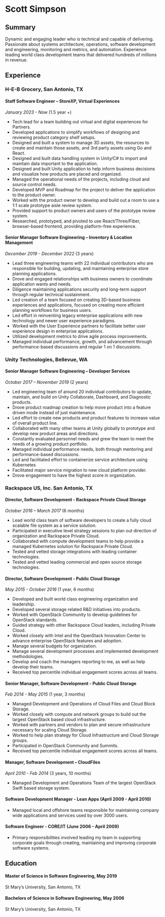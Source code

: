# Scott Simpson

## Summary

Dynamic and engaging leader who is technical and capable of delivering. Passionate about systems architecture, operations, software development and engineering, monitoring and metrics, and automation. Experience leading world class development teams that delivered hundreds of millions in revenue.

## Experience

### H-E-B Grocery, San Antonio, TX

#### Staff Software Engineer – StoreXP, Virtual Experiences 
_January 2023 - Now_ (1.5 year +)

* Tech lead for a team building out virtual and digital experiences for Partners.
* Developed applications to simplify workflows of designing and reviewing product category shelf setups.
* Designed and built a system to manage 3D assets, the resources to create and maintain those assets, and 3rd party assets using Go and React.
* Designed and built data handling system in Unity/C# to import and maintain data important to the application.
* Designed and built Unity application to help inform business decisions and visualize how products are placed and organized.
* Managed the operational needs of the projects, including cloud and source control needs.
* Developed MVP and Roadmap for the project to deliver the application to the product owner.
* Worked with the product owner to develop and build out a room to use a 1:1 scale prototype aisle review system.
* Provided support to product owners and users of the prototype review system.
* Researched, prototyped, and pivoted to use React/Three/Fiber, browser-based frontend, providing platform-free experience.

#### Senior Manager Software Engineering – Inventory & Location Management 
_December 2019 - December 2022_ (3 years)

* Lead three engineering teams with 22 individual contributors who are responsible for building, updating, and maintaining enterprise store planning applications.
* Drove and engaged relationships with business owners to coordinate application wants and needs.
* Diligence maintaining applications security and long-term support through regular technical sustainment.
* Led creation of a team focused on creating 3D-based business experiences and applications, focused on creating more efficient planning workflows for business users.
* Led effort in reinventing legacy enterprise applications with new technology and newer user experience paradigms.
* Worked with the User Experience partners to facilitate better user experience design in enterprise applications.
* Utilized development metrics to drive agile process improvements.
* Managed individual performance, growth, and advancement through performance-based discussions and regular 1 on 1 discussions.

### Unity Technologies, Bellevue, WA
#### Senior Manager Software Engineering – Developer Services 
_October 2017 – November 2019_ (2 years)
* Led engineering team of around 20 individual contributors to update, maintain, and build on Unity Collaborate, Dashboard, and Diagnostic products.
* Drove product roadmap creation to help move product into a feature driven mode instead of just maintenance.
* Led effort to create new products and product features to increase value of overall product line.
* Collaborated with many other teams at Unity globally to prototype and develop new product areas and directions.
* Constantly evaluated personnel needs and grew the team to meet the needs of a growing product portfolio.
* Managed individual performance needs, both through mentoring and performance-based discussions.
* Led and facilitated effort to containerize service architecture using Kubernetes
* Facilitated major service migration to new cloud platform provider.
* Drove engagement to have the highest score in organization.

### Rackspace US, Inc. San Antonio, TX
#### Director, Software Development - Rackspace Private Cloud Storage 
_October 2016 – March 2017_ (6 months)
* Lead world class team of software developers to create a fully cloud scalable file system as a service solution.
* Participated in executive level strategy sessions to plan out direction of organization and Rackspace Private Cloud.
* Collaborated with compute development teams to help provide a managed Kubernetes solution for Rackspace Private Cloud.
* Tested and vetted storage integrations with leading container technologies.
* Tested and vetted leading commercial and open source storage technologies.

#### Director, Software Development - Public Cloud Storage 
_May 2015 - October 2016_ (1 year, 6 months)
* Developed and built world class engineering organization and leadership.
* Developed several storage related R&D initiatives into products.
* Worked with OpenStack Community to develop guidelines for OpenStack standards.
* Guided strategy with other Rackspace Cloud leaders, including Private Cloud.
* Worked closely with Intel and the OpenStack Innovation Center to advance enterprise OpenStack features and adoption.
* Manage several budgets for organization.
* Manage several development processes and implemented development methodologies.
* Develop and coach the managers reporting to me, as well as help develop their teams.
* Received top percentile individual engagement scores across all teams.

#### Senior Manager, Software Development - Public Cloud Storage 
_Feb 2014 - May 2015_ (1 year, 3 months)
* Managed Development and Operations of Cloud Files and Cloud Block Storage.
* Worked closely with compute and network groups to build out the largest OpenStack based cloud infrastructure.
* Worked with partners and vendors to plan and secure infrastructure necessary for scaling Cloud Storage.
* Worked to help plan strategy for Cloud Infrastructure and Cloud Storage groups.
* Participated in OpenStack Community and Summits.
* Received top percentile individual engagement scores across all teams.

#### Manager, Software Development – CloudFiles 
_April 2010 - Feb 2014_ (3 years, 10 months)

* Managed Development and Operations Team of the largest OpenStack Swift based storage system.

#### Software Development Manager - Lean Apps (April 2009 - April 2010)
* Managed local and offshore teams responsible for maintaining company wide applications and services used by over 3000 users.

#### Software Engineer - CORE/IT (June 2006 - April 2009)
* Primary responsibilities involved leading my team in supporting corporate goals through creating, maintaining and improving corporate software systems.

## Education
#### Master of Science in Software Engineering, May 2019
St Mary’s University, San Antonio, TX
#### Bachelors of Science in Software Engineering, May 2006
St Mary’s University, San Antonio, TX